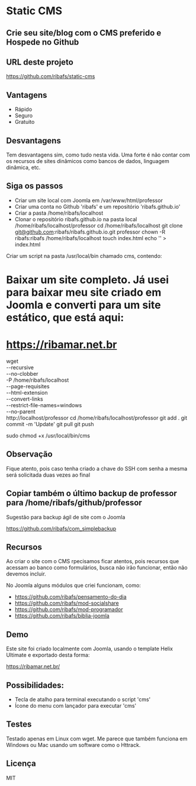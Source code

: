 # Static CMS

## Crie seu site/blog com o CMS preferido e Hospede no Github

## URL deste projeto

https://github.com/ribafs/static-cms

## Vantagens

- Rápido
- Seguro
- Gratuito

## Desvantagens

Tem desvantagens sim, como tudo nesta vida. Uma forte é não contar com os recursos de sites dinâmicos como bancos de dados, linguagem dinâmica, etc.

## Siga os passos

- Criar um site local com Joomla em /var/www/html/professor
- Criar uma conta no Github 'ribafs' e um repositório 'ribafs.github.io'
- Criar a pasta /home/ribafs/localhost
- Clonar o repositório ribafs.github.io na pasta local /home/ribafs/localhost/professor
cd /home/ribafs/localhost
git clone git@github.com:ribafs/ribafs.github.io.git professor
chown -R ribafs:ribafs /home/ribafs/localhost
touch index.html
echo '<script>location="professor.html"</script>' > index.html

Criar um script na pasta /usr/local/bin chamado cms, contendo:

# Baixar um site completo. Já usei para baixar meu site criado em Joomla e converti para um site estático, que está aqui:
# https://ribamar.net.br
wget \
     --recursive \
     --no-clobber \
     -P /home/ribafs/localhost \
     --page-requisites \
     --html-extension \
     --convert-links \
     --restrict-file-names=windows \
     --no-parent \
http://localhost/professor
cd /home/ribafs/localhost/professor
git add .
git commit -m 'Update'
git pull
git push

sudo chmod +x /usr/local/bin/cms

## Observação

Fique atento, pois caso tenha criado a chave do SSH com senha a mesma será solicitada duas vezes ao final

## Copiar também o último backup de professor para /home/ribafs/github/professor

Sugestão para backup ágil de site com o Joomla

https://github.com/ribafs/com_simplebackup

## Recursos

Ao criar o site com o CMS rpecisamos ficar atentos, pois recursos que acessam ao banco como formulários, busca não irão funcionar, então não devemos incluir.

No Joomla alguns módulos que criei funcionam, como:

- https://github.com/ribafs/pensamento-do-dia
- https://github.com/ribafs/mod-socialshare
- https://github.com/ribafs/mod-programador
- https://github.com/ribafs/biblia-joomla

## Demo

Este site foi criado localmente com Joomla, usando o template Helix Ultimate e exportado desta forma:

https://ribamar.net.br/

## Possibilidades:

- Tecla de atalho para terminal executando o script 'cms'
- Ícone do menu com lançador para executar 'cms'

## Testes

Testado apenas em Linux com wget. Me parece que também funciona em Windows ou Mac usando um software como o Httrack.

## Licença

MIT
